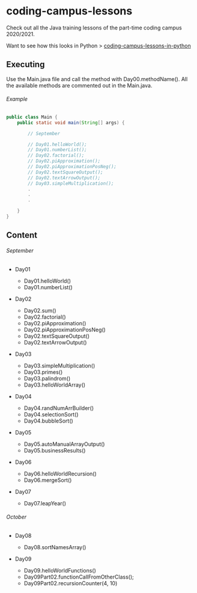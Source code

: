 # coding-campus-lessons
Check out all the Java training lessons of the part-time coding campus 2020/2021.

Want to see how this looks in Python > [coding-campus-lessons-in-python](https://github.com/tiveritz/coding-campus-lessons-in-python)

## Executing
Use the Main.java file and call the method with Day00.methodName(). All the available
methods are commented out in the Main.java.

###### Example
```java
public class Main {
    public static void main(String[] args) {

        // September

        // Day01.helloWorld();
        // Day01.numberList();
        // Day02.factorial();
        // Day02.piApproximation();
        // Day02.piApproximationPosNeg();
        // Day02.textSquareOutput();
        // Day02.textArrowOutput();
        // Day03.simpleMultiplication();
        .
        .
        .

    }
}

```

## Content

###### September
* Day01
  * Day01.helloWorld()
  * Day01.numberList()

* Day02
  * Day02.sum()
  * Day02.factorial()
  * Day02.piApproximation()
  * Day02.piApproximationPosNeg()
  * Day02.textSquareOutput()
  * Day02.textArrowOutput()

* Day03
  * Day03.simpleMultiplication()
  * Day03.primes()
  * Day03.palindrom()
  * Day03.helloWorldArray()

* Day04
  * Day04.randNumArrBuilder()
  * Day04.selectionSort()
  * Day04.bubbleSort()

* Day05
  * Day05.autoManualArrayOutput()
  * Day05.businessResults()

* Day06
  * Day06.helloWorldRecursion()
  * Day06.mergeSort()

* Day07
  * Day07.leapYear()

###### October
* Day08
  * Day08.sortNamesArray()

* Day09
  * Day09.helloWorldFunctions()
  * Day09Part02.functionCallFromOtherClass();
  * Day09Part02.recursionCounter(4, 10)